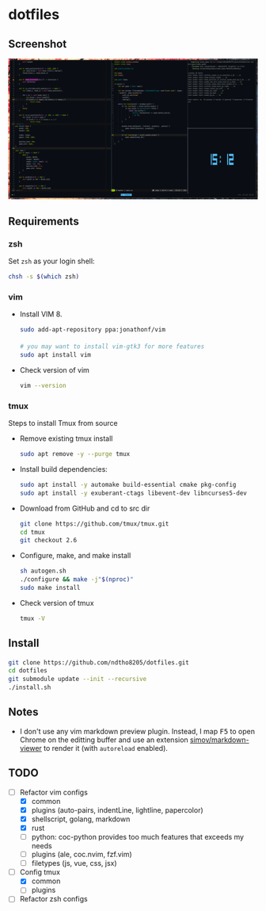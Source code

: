 # dotfiles

## Screenshot

![screenshot](screenshot.png)

## Requirements

### zsh

Set `zsh` as your login shell:

```sh
chsh -s $(which zsh)
```

### vim

- Install VIM 8.

  ```sh
  sudo add-apt-repository ppa:jonathonf/vim

  # you may want to install vim-gtk3 for more features
  sudo apt install vim
  ```

- Check version of vim

  ```sh
  vim --version
  ```

### tmux

Steps to install Tmux from source

- Remove existing tmux install

  ```sh
  sudo apt remove -y --purge tmux
  ```

- Install build dependencies:

  ```sh
  sudo apt install -y automake build-essential cmake pkg-config
  sudo apt install -y exuberant-ctags libevent-dev libncurses5-dev
  ```

- Download from GitHub and cd to src dir

  ```sh
  git clone https://github.com/tmux/tmux.git
  cd tmux
  git checkout 2.6
  ```

- Configure, make, and make install

  ```sh
  sh autogen.sh
  ./configure && make -j"$(nproc)"
  sudo make install
  ```

- Check version of tmux

  ```sh
  tmux -V
  ```

## Install

```sh
git clone https://github.com/ndtho8205/dotfiles.git
cd dotfiles
git submodule update --init --recursive
./install.sh
```

## Notes

- I don't use any vim markdown preview plugin. Instead, I map <kbd>F5</kbd> to
  open Chrome on the editting buffer and use an extension
  [simov/markdown-viewer](https://github.com/simov/markdown-viewer) to render it
  (with `autoreload` enabled).

## TODO

- [ ] Refactor vim configs
  - [x] common
  - [x] plugins (auto-pairs, indentLine, lightline, papercolor)
  - [x] shellscript, golang, markdown
  - [x] rust
  - [ ] python: coc-python provides too much features that exceeds my needs
  - [ ] plugins (ale, coc.nvim, fzf.vim)
  - [ ] filetypes (js, vue, css, jsx)
- [ ] Config tmux
  - [x] common
  - [ ] plugins
- [ ] Refactor zsh configs

